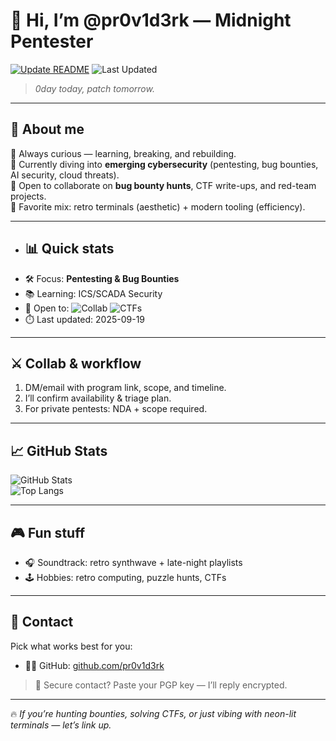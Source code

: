 # 👋 Hi, I’m @pr0v1d3rk — Midnight Pentester

[![Update README](https://github.com/pr0v1d3rk/pr0v1d3rk/actions/workflows/update-readme.yml/badge.svg)](https://github.com/pr0v1d3rk/pr0v1d3rk/actions/workflows/update-readme.yml)
![Last Updated](https://img.shields.io/badge/Last%20Updated-2025--09--13-blue?style=flat)


> _<!--QUOTE-->0day today, patch tomorrow.<!--END_QUOTE-->_ 

---

## 🔹 About me
👀 Always curious — learning, breaking, and rebuilding.  
🌱 Currently diving into **emerging cybersecurity** (pentesting, bug bounties, AI security, cloud threats).  
💞️ Open to collaborate on **bug bounty hunts**, CTF write-ups, and red-team projects.  
🧪 Favorite mix: retro terminals (aesthetic) + modern tooling (efficiency).

---

- ## 📊 Quick stats
- 🛠️ Focus: **Pentesting & Bug Bounties**  
- 📚 Learning: <!--LEARNING-->ICS/SCADA Security<!--END_LEARNING-->  
- 🎯 Open to: ![Collab](https://img.shields.io/badge/Collab-Bounty%20Hunts-success?style=flat-square) ![CTFs](https://img.shields.io/badge/CTFs-purple?style=flat-square)  
- ⏱️ Last updated: <!--DATE-->2025-09-19<!--END_DATE-->

---

## ⚔️ Collab & workflow
1. DM/email with program link, scope, and timeline.  
2. I’ll confirm availability & triage plan.  
3. For private pentests: NDA + scope required.  

---

## 📈 GitHub Stats
![GitHub Stats](https://github-readme-stats.vercel.app/api?username=pr0v1d3rk&show_icons=true&theme=radical)  
![Top Langs](https://github-readme-stats.vercel.app/api/top-langs/?username=pr0v1d3rk&layout=compact&theme=radical)

---

## 🎮 Fun stuff
- 🎧 Soundtrack: retro synthwave + late-night playlists  
- 🕹️ Hobbies: retro computing, puzzle hunts, CTFs  

---

## 📡 Contact
Pick what works best for you:     
- 🧑‍💻 GitHub: [github.com/pr0v1d3rk](https://github.com/pr0v1d3rk)  

> 🔐 Secure contact? Paste your PGP key — I’ll reply encrypted.

---

🔥 *If you’re hunting bounties, solving CTFs, or just vibing with neon-lit terminals — let’s link up.*
